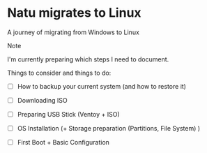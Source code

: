 # Natu migrates to Linux
A journey of migrating from Windows to Linux

> [!NOTE]
> I'm currently preparing which steps I need to document.


Things to consider and things to do:
- [ ] How to backup your current system (and how to restore it)
- [ ] Downloading ISO
- [ ] Preparing USB Stick (Ventoy + ISO)
- [ ] OS Installation (+ Storage preparation (Partitions, File System) )
- [ ] First Boot + Basic Configuration 

